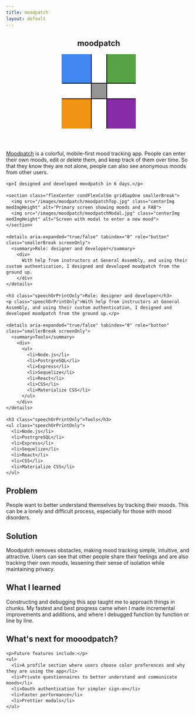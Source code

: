 ```yaml
---
title: moodpatch
layout: default
---
```


<article class="projContainer aboutContainer">

  <header class="flexRow flexCenter">
    <h1 class="centerGrid">moodpatch</h1>
    <img src="/images/moodpatch.svg" class="logoInLock spaceToLeft" alt="moodpatch logo">
  </header>

  <section>
    <p><a href="https://github.com/ctavispost/moodPatch_frontend" target="_blank">Moodpatch</a> is a colorful, mobile-first mood tracking app. People can enter their own moods, edit or delete them, and keep track of them over time. So that they know they are not alone, people can also see anonymous moods from other users.</p>

    <p>I designed and developed moodpatch in 6 days.</p>

    <section class="flexCenter condFlexColSm gridGapOne smallerBreak">
      <img src="/images/moodpatch/moodpatchTop.jpg" class="centerImg medImgHeight" alt="Primary screen showing moods and a FAB">
      <img src="/images/moodpatch/moodpatchModal.jpg" class="centerImg medImgHeight" alt="Screen with modal to enter a new mood">
    </section>

    <details aria-expanded="true/false" tabindex="0" role="button" class="smallerBreak screenOnly">
      <summary>Role: designer and developer</summary>
        <div>
          With help from instructors at General Assembly, and using their custom authentication, I designed and developed moodpatch from the ground up.
        </div>
    </details>

    <h3 class="speechOrPrintOnly">Role: designer and developer</h3>
    <p class="speechOrPrintOnly">With help from instructors at General Assembly, and using their custom authentication, I designed and developed moodpatch from the ground up.</p>

    <details aria-expanded="true/false" tabindex="0" role="button" class="smallerBreak screenOnly">
      <summary>Tools</summary>
        <div>
          <ul>
            <li>Node.js</li>
            <li>PostrgreSQL</li>
            <li>Express</li>
            <li>Sequelize</li>
            <li>React</li>
            <li>CSS</li>
            <li>Materialize CSS</li>
          </ul>
        </div>
    </details>

    <h3 class="speechOrPrintOnly">Tools</h3>
    <ul class="speechOrPrintOnly">
      <li>Node.js</li>
      <li>PostrgreSQL</li>
      <li>Express</li>
      <li>Sequelize</li>
      <li>React</li>
      <li>CSS</li>
      <li>Materialize CSS</li>
    </ul>
  </section>

  <section class="medBreak">
    <h2>Problem</h2>
    <p>People want to better understand themselves by tracking their moods. This can be a lonely and difficult process, especially for those with mood disorders.</p>
  </section>

  <section class="medBreak">
    <h2>Solution</h2>
    <p>Moodpatch removes obstacles, making mood tracking simple, intuitive, and attractive. Users can see that other people share their feelings and are also tracking their own moods, lessening their sense of isolation while maintaining privacy.</p>
  </section>

  <section class="medBreak">
    <h2>What I learned</h2>
    <p>Constructing and debugging this app taught me to approach things in chunks. My fastest and best progress came when I made incremental improvements and additions, and where I debugged function by function or line by line.</p>
  </section>

  <section class="medBreak">
    <h2>What's next for mooodpatch?</h2>

    <p>Future features include:</p>
    <ul>
      <li>A profile section where users choose color preferences and why they are using the app</li>
      <li>Private questionnaires to better understand and communicate moods</li>
      <li>Oauth authentication for simpler sign-on</li>
      <li>Faster performance</li>
      <li>Prettier modals</li>
    </ul>
  </section>

</article>
